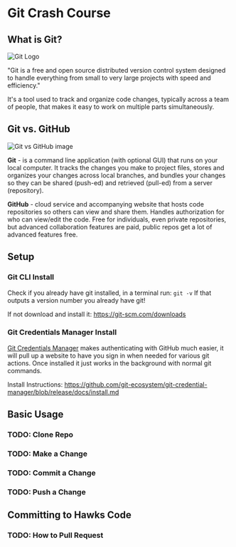 # Git Crash Course

## What is Git?
![Git Logo](https://git-scm.com/images/logo@2x.png)

"Git is a free and open source distributed version control system designed to handle everything from small to very large projects with speed and efficiency."

It's a tool used to track and organize code changes, typically across a team of people, that makes it easy to work on multiple parts simultaneously. 

## Git vs. GitHub
![Git vs GitHub image](https://www.simplilearn.com/ice9/free_resources_article_thumb/git_vs_github2.jpg)

**Git** - is a command line application (with optional GUI) that runs on your local computer. It tracks the changes you make to project files, stores and organizes your changes across local branches, and bundles your changes so they can be shared (push-ed) and retrieved (pull-ed) from a server (repository).

**GitHub** - cloud service and accompanying website that hosts code repositories so others can view and share them. Handles authorization for who can view/edit the code. Free for individuals, even private repositories, but advanced collaboration features are paid, public repos get a lot of advanced features free.

## Setup
### Git CLI Install
Check if you already have git installed, in a terminal run: `git -v` If that outputs a version number you already have git!

If not download and install it: https://git-scm.com/downloads

### Git Credentials Manager Install
[Git Credentials Manager](https://github.com/git-ecosystem/git-credential-manager?tab=readme-ov-file) makes authenticating with GitHub much easier, it will pull up a website to have you sign in when needed for various git actions. Once installed it just works in the background with normal git commands.

Install Instructions: https://github.com/git-ecosystem/git-credential-manager/blob/release/docs/install.md


## Basic Usage
### TODO: Clone Repo
### TODO: Make a Change
### TODO: Commit a Change
### TODO: Push a Change

## Committing to Hawks Code
### TODO: How to Pull Request
